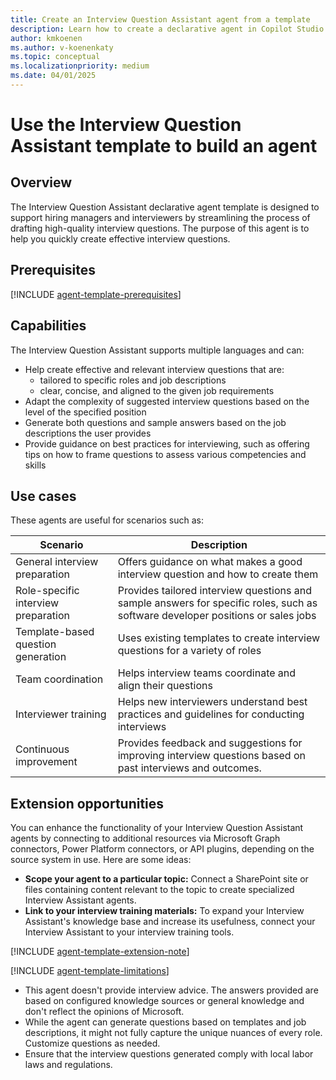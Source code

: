 ```yaml
---
title: Create an Interview Question Assistant agent from a template
description: Learn how to create a declarative agent in Copilot Studio agent builder using the Interview Question Assistant template.
author: kmkoenen
ms.author: v-koenenkaty
ms.topic: conceptual
ms.localizationpriority: medium
ms.date: 04/01/2025
---
```


# Use the Interview Question Assistant template to build an agent

## Overview

The Interview Question Assistant declarative agent template is designed to support hiring managers and interviewers by streamlining the process of drafting high-quality interview questions. The purpose of this agent is to help you quickly create effective interview questions.

## Prerequisites

[!INCLUDE [agent-template-prerequisites](includes/agent-template-prerequisites.md)]

## Capabilities

The Interview Question Assistant supports multiple languages and can:

- Help create effective and relevant interview questions that are:
    - tailored to specific roles and job descriptions
    - clear, concise, and aligned to the given job requirements
- Adapt the complexity of suggested interview questions based on the level of the specified position
- Generate both questions and sample answers based on the job descriptions the user provides
- Provide guidance on best practices for interviewing, such as offering tips on how to frame questions to assess various competencies and skills

## Use cases

These agents are useful for scenarios such as:

| **Scenario** | **Description** |
| -----------  | -----------  |
| General interview preparation  | Offers guidance on what makes a good interview question and how to create them |
| Role-specific interview preparation | Provides tailored interview questions and sample answers for specific roles, such as software developer positions or sales jobs  |
| Template-based question generation   | Uses existing templates to create interview questions for a variety of roles |
| Team coordination   | Helps interview teams coordinate and align their questions  |
| Interviewer training   | Helps new interviewers understand best practices and guidelines for conducting interviews |
| Continuous improvement   | Provides feedback and suggestions for improving interview questions based on past interviews and outcomes. |

## Extension opportunities

You can enhance the functionality of your Interview Question Assistant agents by connecting to additional resources via Microsoft Graph connectors, Power Platform connectors, or API plugins, depending on the source system in use. Here are some ideas:

- **Scope your agent to a particular topic:** Connect a SharePoint site or files containing content relevant to the topic to create specialized Interview Assistant agents.
- **Link to your interview training materials:** To expand your Interview Assistant's knowledge base and increase its usefulness, connect your Interview Assistant to your interview training tools.

<!-- Note about IT involvement -->
[!INCLUDE [agent-template-extension-note](includes/agent-template-extension-note.md)]

<!-- Limitations -->

[!INCLUDE [agent-template-limitations](includes/agent-template-limitations.md)]
- This agent doesn't provide interview advice. The answers provided are based on configured knowledge sources or general knowledge and don't reflect the opinions of Microsoft.
- While the agent can generate questions based on templates and job descriptions, it might not fully capture the unique nuances of every role. Customize questions as needed.
- Ensure that the interview questions generated comply with local labor laws and regulations.
